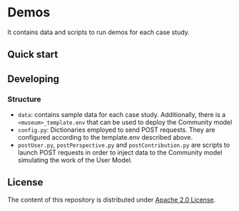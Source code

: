 # Demos

It contains data and scripts to run demos for each case study.

## Quick start

## Developing

### Structure

- `data`: contains sample data for each case study. Additionally, there is a `<museum>_template.env` that can
be used to deploy the Community model
- `config.py`: Dictionaries employed to send POST requests. They are configured according to the template.env
described above.
- `postUser.py`, `postPerspective.py` and `postContribution.py` are scripts to launch POST requests in order to
inject data to the Community model simulating the work of the User Model.

## License

The content of this repository is distributed under [Apache 2.0 License](LICENSE).
